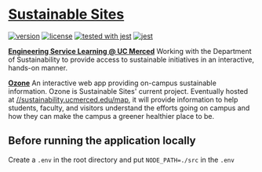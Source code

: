 # [Sustainable Sites](http://sustainability.ucmerced.edu)
[![version][version-badge]][CHANGELOG]
[![license][license-badge]][LICENSE]
[![tested with jest](https://img.shields.io/badge/tested_with-jest-99424f.svg)](https://github.com/facebook/jest)
[![jest](https://facebook.github.io/jest/img/jest-badge.svg)](https://github.com/facebook/jest)

**[Engineering Service Learning @ UC Merced](http://engineeringservicelearning.ucmerced.edu)** Working with the Department of Sustainability to provide access to sustainable initiatives in an interactive, hands-on manner.

**[Ozone](https://ozonegis.github.io/Ozone.github.io/)** An interactive web app providing on-campus sustainable information. Ozone is Sustainable Sites' current project. Eventually hosted at [//sustainability.ucmerced.edu/map](http://sustainability.ucmerced.edu/map), it will provide information to help students, faculty, and visitors understand the efforts going on campus and how they can make the campus a greener healthier place to be.

## Before running the application locally

Create a `.env` in the root directory and put `NODE_PATH=./src` in the `.env`

[CHANGELOG]: ./CHANGELOG.md

[LICENSE]: ./LICENSE.md
[version-badge]: https://img.shields.io/badge/version-1.1.0-blue.svg
[license-badge]: https://img.shields.io/badge/license-MIT-blue.svg
